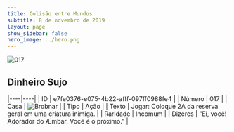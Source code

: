 ```yaml
---
title: Colisão entre Mundos
subtitle: 8 de novembro de 2019
layout: page
show_sidebar: false
hero_image: ../hero.png
---
```


![017](https://cdn.keyforgegame.com/media/card_front/pt/452_017_343GCM6487P9_pt.png)

## Dinheiro Sujo

|----|----|
| ID | e7fe0376-e075-4b22-afff-097ff0988fe4 |
| Número | 017 |
| Casa | ![Brobnar](https://archonarcana.com/images/thumb/e/e0/Brobnar.png/22px-Brobnar.png "Brobnar") |
| Tipo | Ação |
| Texto | Jogar: Coloque 2A da reserva geral  em uma criatura inimiga. |
| Raridade | Incomum |
| Dizeres | ”Ei, você! Adorador do Æmbar. Você é o próximo.” |
